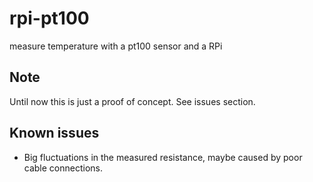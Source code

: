 rpi-pt100
=========

measure temperature with a pt100 sensor and a RPi

## Note

Until now this is just a proof of concept. See issues section.

## Known issues

* Big fluctuations in the measured resistance, maybe caused by poor cable connections.
